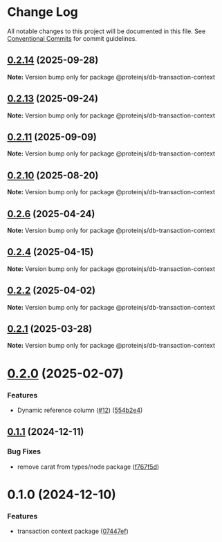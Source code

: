 # Change Log

All notable changes to this project will be documented in this file.
See [Conventional Commits](https://conventionalcommits.org) for commit guidelines.

## [0.2.14](https://github.com/proteinjs/db/compare/@proteinjs/db-transaction-context@0.2.13...@proteinjs/db-transaction-context@0.2.14) (2025-09-28)

**Note:** Version bump only for package @proteinjs/db-transaction-context





## [0.2.13](https://github.com/proteinjs/db/compare/@proteinjs/db-transaction-context@0.2.12...@proteinjs/db-transaction-context@0.2.13) (2025-09-24)

**Note:** Version bump only for package @proteinjs/db-transaction-context





## [0.2.11](https://github.com/proteinjs/db/compare/@proteinjs/db-transaction-context@0.2.10...@proteinjs/db-transaction-context@0.2.11) (2025-09-09)

**Note:** Version bump only for package @proteinjs/db-transaction-context





## [0.2.10](https://github.com/proteinjs/db/compare/@proteinjs/db-transaction-context@0.2.9...@proteinjs/db-transaction-context@0.2.10) (2025-08-20)

**Note:** Version bump only for package @proteinjs/db-transaction-context





## [0.2.6](https://github.com/proteinjs/db/compare/@proteinjs/db-transaction-context@0.2.5...@proteinjs/db-transaction-context@0.2.6) (2025-04-24)

**Note:** Version bump only for package @proteinjs/db-transaction-context





## [0.2.4](https://github.com/proteinjs/db/compare/@proteinjs/db-transaction-context@0.2.3...@proteinjs/db-transaction-context@0.2.4) (2025-04-15)

**Note:** Version bump only for package @proteinjs/db-transaction-context





## [0.2.2](https://github.com/proteinjs/db/compare/@proteinjs/db-transaction-context@0.2.1...@proteinjs/db-transaction-context@0.2.2) (2025-04-02)

**Note:** Version bump only for package @proteinjs/db-transaction-context





## [0.2.1](https://github.com/proteinjs/db/compare/@proteinjs/db-transaction-context@0.2.0...@proteinjs/db-transaction-context@0.2.1) (2025-03-28)

**Note:** Version bump only for package @proteinjs/db-transaction-context





# [0.2.0](https://github.com/proteinjs/db/compare/@proteinjs/db-transaction-context@0.1.1...@proteinjs/db-transaction-context@0.2.0) (2025-02-07)


### Features

* Dynamic reference column ([#12](https://github.com/proteinjs/db/issues/12)) ([554b2e4](https://github.com/proteinjs/db/commit/554b2e4159f1d692d2ae976461c60f88639ecf22))





## [0.1.1](https://github.com/proteinjs/db/compare/@proteinjs/db-transaction-context@0.1.0...@proteinjs/db-transaction-context@0.1.1) (2024-12-11)


### Bug Fixes

* remove carat from types/node package ([f767f5d](https://github.com/proteinjs/db/commit/f767f5d9de129c7db02f83f8075d5490af954111))





# 0.1.0 (2024-12-10)


### Features

* transaction context package ([07447ef](https://github.com/proteinjs/db/commit/07447ef706524bb2068c28505dc6ce06ad14c90d))

